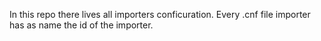 In this repo there lives all importers conficuration.
Every .cnf file importer has as name the id of the importer.
